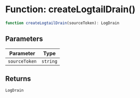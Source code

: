 # Function: createLogtailDrain()

```ts
function createLogtailDrain(sourceToken): LogDrain
```

## Parameters

| Parameter | Type |
| ------ | ------ |
| `sourceToken` | `string` |

## Returns

`LogDrain`
